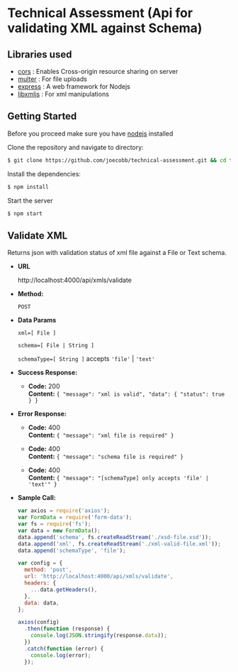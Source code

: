 # Technical Assessment (Api for validating XML against Schema)

## Libraries used

- [cors](https://www.npmjs.com/package/cors) : Enables Cross-origin resource sharing on server
- [multer](https://www.npmjs.com/package/multer) : For file uploads
- [express](https://www.npmjs.com/package/express) : A web framework for Nodejs
- [libxmljs](https://github.com/libxmljs/libxmljs/wiki) : For xml manipulations

## Getting Started

Before you proceed make sure you have [nodejs](https://nodejs.org/en/) installed

Clone the repository and navigate to directory:

```bash
$ git clone https://github.com/joecobb/technical-assessment.git && cd technical-assessment
```

Install the dependencies:

```bash
$ npm install
```

Start the server

```bash
$ npm start
```

## Validate XML

Returns json with validation status of xml file against a File or Text schema.

- **URL**

  http://localhost:4000/api/xmls/validate

- **Method:**

  `POST`

- **Data Params**

  `xml=[ File ]`

  `schema=[ File | String ]`

  `schemaType=[ String ]` accepts `'file'` | `'text'`

- **Success Response:**

  - **Code:** 200 <br />
    **Content:** `{ "message": "xml is valid", "data": { "status": true } }`

- **Error Response:**

  - **Code:** 400 <br />
    **Content:** `{ "message": "xml file is required" }`

  - **Code:** 400 <br />
    **Content:** `{ "message": "schema file is required" }`

  - **Code:** 400 <br />
    **Content:** `{ "message": "[schemaType] only accepts 'file' | 'text'" }`

- **Sample Call:**

  ```javascript
  var axios = require('axios');
  var FormData = require('form-data');
  var fs = require('fs');
  var data = new FormData();
  data.append('schema', fs.createReadStream('./xsd-file.xsd'));
  data.append('xml', fs.createReadStream('./xml-valid-file.xml'));
  data.append('schemaType', 'file');

  var config = {
    method: 'post',
    url: 'http://localhost:4000/api/xmls/validate',
    headers: {
      ...data.getHeaders(),
    },
    data: data,
  };

  axios(config)
    .then(function (response) {
      console.log(JSON.stringify(response.data));
    })
    .catch(function (error) {
      console.log(error);
    });
  ```
